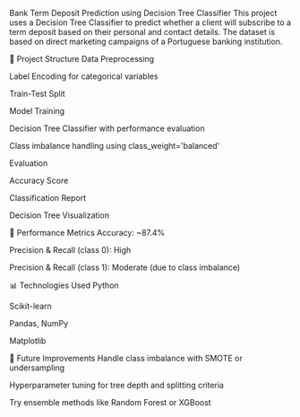 Bank Term Deposit Prediction using Decision Tree Classifier
This project uses a Decision Tree Classifier to predict whether a client will subscribe to a term deposit based on their personal and contact details. The dataset is based on direct marketing campaigns of a Portuguese banking institution.

📂 Project Structure
Data Preprocessing

Label Encoding for categorical variables

Train-Test Split

Model Training

Decision Tree Classifier with performance evaluation

Class imbalance handling using class_weight='balanced'

Evaluation

Accuracy Score

Classification Report

Decision Tree Visualization

🧪 Performance Metrics
Accuracy: ~87.4%

Precision & Recall (class 0): High

Precision & Recall (class 1): Moderate (due to class imbalance)

📊 Technologies Used
Python

Scikit-learn

Pandas, NumPy

Matplotlib

🌳 Future Improvements
Handle class imbalance with SMOTE or undersampling

Hyperparameter tuning for tree depth and splitting criteria

Try ensemble methods like Random Forest or XGBoost

